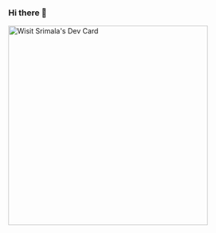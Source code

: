 ### Hi there 👋

<!--
**palmfuture/palmfuture** is a ✨ _special_ ✨ repository because its `README.md` (this file) appears on your GitHub profile.

Here are some ideas to get you started:

- 🔭 I’m currently working on ...
- 🌱 I’m currently learning ...
- 👯 I’m looking to collaborate on ...
- 🤔 I’m looking for help with ...
- 💬 Ask me about ...
- 📫 How to reach me: ...
- 😄 Pronouns: ...
- ⚡ Fun fact: ...
-->

<a href="https://app.daily.dev/palmfuture"><img src="https://api.daily.dev/devcards/8ce9e2c6b27c4fdf8ca352fc89a3db9e.png?r=ygy" width="400" alt="Wisit Srimala's Dev Card"/></a>
